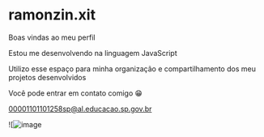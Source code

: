 # ramonzin.xit

Boas vindas ao meu perfil

Estou me desenvolvendo na linguagem JavaScript

Utilizo esse espaço para minha organização e compartilhamento dos meu projetos desenvolvidos

Você pode entrar em contato comigo 😁

00001101101258sp@al.educacao.sp.gov.br

![![image](https://github.com/Bradlip/ramonzin.xit/assets/171102835/3454de64-7028-42ae-958d-a4e25f15a590)




